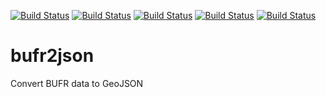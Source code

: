 [![Build Status](https://simc.arpae.it/moncic-ci/bufr2json/centos7.png)](https://simc.arpae.it/moncic-ci/bufr2json/)
[![Build Status](https://simc.arpae.it/moncic-ci/bufr2json/centos8.png)](https://simc.arpae.it/moncic-ci/bufr2json/)
[![Build Status](https://simc.arpae.it/moncic-ci/bufr2json/fedora32.png)](https://simc.arpae.it/moncic-ci/bufr2json/)
[![Build Status](https://simc.arpae.it/moncic-ci/bufr2json/fedora34.png)](https://simc.arpae.it/moncic-ci/bufr2json/)
[![Build Status](https://copr.fedorainfracloud.org/coprs/simc/stable/package/bufr2json/status_image/last_build.png)](https://copr.fedorainfracloud.org/coprs/simc/stable/package/bufr2json/)

# bufr2json

Convert BUFR data to GeoJSON
